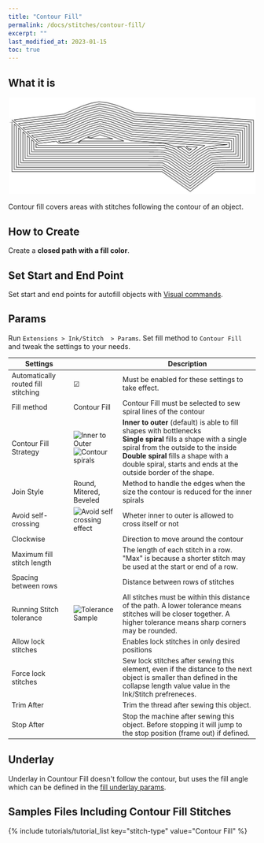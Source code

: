 ```yaml
---
title: "Contour Fill"
permalink: /docs/stitches/contour-fill/
excerpt: ""
last_modified_at: 2023-01-15
toc: true
---
```

## What it is

![Contour fill detail](/assets/images/docs/contour-fill-detail.jpg)

Contour fill covers areas with stitches following the contour of an object.

## How to Create

Create a **closed path with a fill color**.

## Set Start and End Point

Set start and end points for autofill objects with [Visual commands](/docs/commands/).

## Params

Run `Extensions > Ink/Stitch  > Params`. Set fill method to `Contour Fill` and tweak the settings to your needs.

Settings||Description
---|---|---
Automatically routed fill stitching| ☑ |Must be enabled for these settings to take effect.
Fill method                        |Contour Fill|Contour Fill must be selected to sew spiral lines of the contour
Contour Fill Strategy              |![Inner to Outer](/assets/images/docs/contour-fill-innertoouter-bottlenecks.jpg)<br>![Contour spirals](/assets/images/docs/contour-fill-spirals.jpg)|**Inner to outer** (default) is able to fill shapes with bottlenecks<br>**Single spiral** fills a shape with a single spiral from the outside to the inside<br>**Double spiral** fills a shape with a double spiral, starts and ends at the outside border of the shape.
Join Style                         |Round, Mitered, Beveled |Method to handle the edges when the size the contour is reduced for the inner spirals
Avoid self-crossing                |![Avoid self crossing effect](/assets/images/docs/contour-fill-self-crossing.jpg)|Wheter inner to outer is allowed to cross itself or not
Clockwise                          ||Direction to move around the contour
Maximum fill stitch length         ||The length of each stitch in a row. "Max" is because a shorter stitch may be used at the start or end of a row.
Spacing between rows               ||Distance between rows of stitches
Running Stitch tolerance           |![Tolerance Sample](/assets/images/docs/contourfilltolerance.svg) |All stitches must be within this distance of the path.  A lower tolerance means stitches will be closer together.  A higher tolerance means sharp corners may be rounded.
Allow lock stitches                ||Enables lock stitches in only desired positions
Force lock stitches                ||Sew lock stitches after sewing this element, even if the distance to the next object is smaller than defined in the collapse length value value in the Ink/Stitch prefreneces.
Trim After                         ||Trim the thread after sewing this object.
Stop After                         ||Stop the machine after sewing this object. Before stopping it will jump to the stop position (frame out) if defined.

## Underlay

Underlay in Countour Fill doesn't follow the contour, but uses the fill angle which can be defined in the [fill underlay params](/docs/stitches/fill-stitch#underlay).

## Samples Files Including Contour Fill Stitches
{% include tutorials/tutorial_list key="stitch-type" value="Contour Fill" %}
